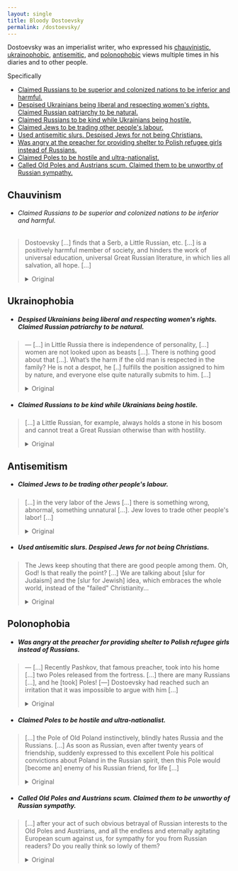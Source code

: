 ```yaml
---
layout: single
title: Bloody Dostoevsky
permalink: /dostoevsky/
---
```

Dostoevsky was an imperialist writer, who expressed his
[chauvinistic](#chauvinism),
[ukrainophobic](#ukrainophobia),
[antisemitic](#antisemitism),
and [polonophobic](#polonophobia)
views multiple times in his diaries and to other people.

Specifically
- [Claimed Russians to be superior and colonized nations to be inferior and harmful.](#claimed-russians-to-be-superior-and-colonized-nations-to-be-inferior-and-harmful)
- [Despised Ukrainians being liberal and respecting women's rights. Claimed Russian patriarchy to be natural.](#despised-ukrainians-being-liberal-and-respecting-womens-rights-claimed-russian-patriarchy-to-be-natural)
- [Claimed Russians to be kind while Ukrainians being hostile.](#claimed-russians-to-be-kind-while-ukrainians-being-hostile)
- [Claimed Jews to be trading other people's labour.](#claimed-jews-to-be-trading-other-peoples-labour)
- [Used antisemitic slurs. Despised Jews for not being Christians.](#used-antisemitic-slurs-despised-jews-for-not-being-christians)
- [Was angry at the preacher for providing shelter to Polish refugee girls instead of Russians.](#was-angry-at-the-preacher-for-providing-shelter-to-polish-refugee-girls-instead-of-russians)
- [Claimed Poles to be hostile and ultra-nationalist.](#claimed-poles-to-be-hostile-and-ultra-nationalist)
- [Called Old Poles and Austrians scum. Claimed them to be unworthy of Russian sympathy.](#called-old-poles-and-austrians-scum-claimed-them-to-be-unworthy-of-russian-sympathy)

## Chauvinism
- ###### Claimed Russians to be superior and colonized nations to be inferior and harmful.
> Dostoevsky [...] finds that a Serb, a Little Russian, etc. [...] is a positively harmful member of society,
> and hinders the work of universal education, universal Great Russian literature, in which lies all salvation, all hope. [...]
> <details><summary>Original</summary>
> Нетерпимость в споре еще более выказалась у Достоевского, когда речь как-то нечаянно коснулась национальностей:
> он находит, что серб, малоросс и т. д., сочувствующий родному языку, родной литературе, положительно зловредный член общества,
> и тормозит работу всеобщего просвещения, всеобщей великорусской литературы, в которых все спасение, вся надежда.
> Он тормозит ход цивилизации, созданной одним великорусским народом, сумевшим создать величайшее из государств.
> <br><br><i>Воспоминания и исследования о творчестве Ф. М. Достоевского, 1876</i>
> </details>

## Ukrainophobia
- ##### Despised Ukrainians being liberal and respecting women's rights. Claimed Russian patriarchy to be natural.
> — [...] in Little Russia there is independence of personality, [...] women are not looked upon as beasts [...].
> There is nothing good about that [...]. What’s the harm if the old man is respected in the family?
> He is not a despot, he [..] fulfills the position assigned to him by nature, and everyone else quite naturally submits to him. [...]
> <details><summary>Original</summary>
> — Вы говорите, что в Малороссии существует независимость личности, что взрослый женатый сын выбирается на хозяйство,
> что на женщину не смотрят как на скотину, что часто она орудует в доме, что семья живет особняком.
> Что ж тут хорошего: женится сын, обособляется и тотчас делается врагом. Хозяйство делится по клочкам, интересы идут врозь,
> — вот вам и начало нищенства. Между тем как великорусская семья представляет собою общинное начало.
> Что за беда, если старика уважают в семье. Это не деспот, в нем для семьи олицетворяется известный идеал,
> он не потому властвует, что ему так вздумалось, — нет, он точно выполняет должность, назначенную ему природой,
> а все остальные вполне естественно подчиняются ему. Чувствуется близость, общность интересов, разделение труда,
> и взамен всего этого вы предлагаете обособленность, вражду.
> <br><br><i>Воспоминания и исследования о творчестве Ф. М. Достоевского, 1876</i>
> </details>

- ##### Claimed Russians to be kind while Ukrainians being hostile.
> [...] a Little Russian, for example, always holds a stone in his bosom
> and cannot treat a Great Russian otherwise than with hostility.
> <details><summary>Original</summary>
> Один великоросс великодушно и честно смотрит на все национальности, без всякой злобы и преднамеренности,
> тогда как малоросс, например, вечно держит камень за пазухой и не может отнестись к великороссу иначе, как с враждой.
> <br><br><i>Воспоминания и исследования о творчестве Ф. М. Достоевского, 1876</i>
> </details>

## Antisemitism
- ##### Claimed Jews to be trading other people's labour.
> [...] in the very labor of the Jews [...] there is something wrong, abnormal, something unnatural [...].
> Jew loves to trade other people's labor! [...]
> <details><summary>Original</summary>
> Наши оппоненты указывают, что евреи, напротив, бедны, повсеместно даже бедны, а в России особенно,
> что только самая верхушка евреев богата, банкиры и цари бирж, а из остальных евреев чуть ли не девять десятых их
> — буквально нищие, мечутся из-за куска хлеба, предлагают куртаж, ищут где бы урвать копейку на хлеб.
> Да, это, кажется, правда, но что же это обозначает? Не значит ли это именно, что в самом труде евреев
> (то есть огромного большинства их, по крайней мере), в самой эксплуатации их заключается нечто неправильное,
> ненормальное, нечто неестественное, несущее само в себе свою кару. Еврей предлагает посредничество, торгует чужим трудом.
> Капитал есть накопленный труд; еврей любит торговать чужим трудом! Но всё же это пока ничего не изменяет;
> зато верхушка евреев воцаряется над человечеством всё сильнее и тверже и стремится дать миру свой облик и свою суть.
> <br><br><i>Дневник писателя, 1877</i>
> </details>

- ##### Used antisemitic slurs. Despised Jews for not being Christians.
> The Jews keep shouting that there are good people among them. Oh, God! Is that really the point? [...]
> We are talking about [slur for Judaism] and the [slur for Jewish] idea,
> which embraces the whole world, instead of the "failed" Christianity...
> <details><summary>Original</summary>
> Евреи все кричат, что есть же и между ними хорошие люди. О Боже! да разве в этом дело?
> Да и вовсе мы не о хороших или дурных людях теперь говорим. И разве между теми нет тоже хороших людей?
> Разве покойный парижский Джемс Ротшильд был дурной человек? Мы говорим о целом и об идее его,
> мы говорим о жидовстве и об идее жидовской, охватывающей весь мир, вместо "неудавшегося" христианства...
> <br><br><i>Дневник писателя, 1877</i>
> </details>

## Polonophobia
- ##### Was angry at the preacher for providing shelter to Polish refugee girls instead of Russians.
> — [...] Recently Pashkov, that famous preacher, took into his home [...] two Poles released from the fortress.
> [...] there are many Russians [...], and he [took] Poles! [—]
> Dostoevsky had reached such an irritation that it was impossible to argue with him [...]
> <details><summary>Original</summary>
> — Я знаю, мы все куда как сочувствуем чужим национальностям.
> Недавно Пашков, этот известный проповедник, принял к себе в дом, отделил помещение и окружил всеми удобствами
> — кого бы вы думали? — двух полек, выпущенных из крепости. Черт знает что такое — мало ли русских вешается с голоду, а он — полек!
> <br><br>
> Я видела, что Достоевский дошел до такого раздражения, что спорить с ним больше невозможно, и замолчала.
> <br><br><i>Воспоминания и исследования о творчестве Ф. М. Достоевского, 1876</i>
> </details>

- ##### Claimed Poles to be hostile and ultra-nationalist.
> [...] the Pole of Old Poland instinctively, blindly hates Russia and the Russians. [...]
> As soon as Russian, even after twenty years of friendship, suddenly expressed to this excellent Pole his political
> convictions about Poland in the Russian spirit, then this Pole would [become an] enemy of his Russian friend, for life [...]
> <details><summary>Original</summary>
> Рассуждениями ясными и точными доказывает г-н Костомаров, что всё это лишь нам западня,
> что наведут они к нам Конрадов Валленродов, предателей; что поляк Старой Польши инстинктивно, слепо ненавидит Россию и русских.
> Г-н Костомаров допускает, однако же, что есть прекрасные поляки, которые могут жить даже в дружбе с иным русским,
> спасти его в беде, одолжить его. Это, конечно, правда, но чуть только этот русский, хотя бы даже после двадцати лет дружбы,
> вдруг бы выразил этому прекрасному поляку свои политические убеждения насчет Польши в русском духе, то этот поляк тотчас же,
> тут же, стал бы явным или тайным врагом своего русского друга, на всю жизнь, до конца, непримиримым и безграничным.
> Об этом забыл прибавить г-н Костомаров.
> <br><br><i>Дневник писателя, 1877</i>
> </details>

- ##### Called Old Poles and Austrians scum. Claimed them to be unworthy of Russian sympathy.
> [...] after your act of such obvious betrayal of Russian interests to the Old Poles and Austrians,
> and all the endless and eternally agitating European scum against us, for sympathy for you from Russian readers?
> Do you really think so lowly of them?
> <details><summary>Original</summary>
> Теперь о другом: утолив вашу злобу, написав заведомую неправду, вы позволяете еще себе надеяться,
> после вашего-то поступка столь явного предательства русских интересов старополякам и австрийцам,
> и всякой бесконечной и вечно агитирующей против нас европейской швали, — на сочувствие к вам русских читателей?
> Неужели вы так низко об них думаете?
> <br><br><i>Дневник писателя, 1877</i>
> </details>
